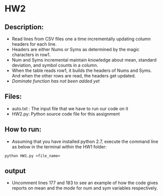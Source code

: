 # HW2

## Description:

* Read lines from CSV files one a time incrementally updating column headers for each line.
* Headers are either Nums or Syms as determined by the magic characters in row1.
* Num and Syms incremental maintain knowledge about mean, standard deviation, and symbol counts in a column. 
* When the table reads row1, it builds the headers of Nums and Syms. And when the other rows are read, the headers get updated.
* *Dominate function has not been added yet*

## Files:

* auto.txt : The input file that we have to run our code on it
* HW2.py: Python source code file for this assignment

## How to run:

* Assuming that you have installed python 2.7, execute the command line as below in the terminal within the HW1 folder:

`python HW1.py <file_name>`

## output

* Uncomment lines 177 and 183 to see an example of how the code gives reports on mean and the mode for num and sym variables respectively. 
